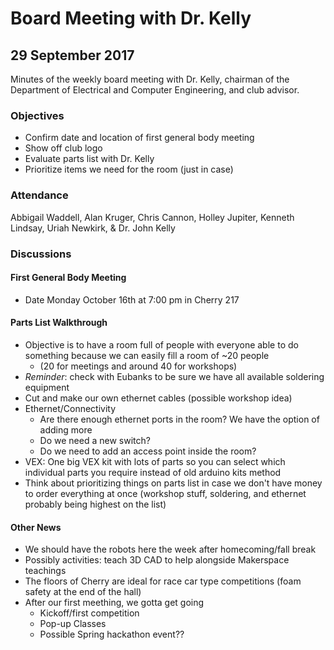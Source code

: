 # Board Meeting with Dr. Kelly
## 29 September 2017

Minutes of the weekly board meeting with Dr. Kelly, chairman of the Department of Electrical and Computer Engineering, and club advisor.

### Objectives
* Confirm date and location of first general body meeting
* Show off club logo
* Evaluate parts list with Dr. Kelly
* Prioritize items we need for the room (just in case)

### Attendance
Abbigail Waddell, Alan Kruger, Chris Cannon, Holley Jupiter, Kenneth Lindsay, Uriah Newkirk, & Dr. John Kelly

### Discussions
#### First General Body Meeting
* Date Monday October 16th at 7:00 pm in Cherry 217

#### Parts List Walkthrough
* Objective is to have a room full of people with everyone able to do something because we can easily fill a room of ~20 people
  * (20 for meetings and around 40 for workshops)
* *Reminder*: check with Eubanks to be sure we have all available soldering equipment
* Cut and make our own ethernet cables (possible workshop idea)
* Ethernet/Connectivity
  * Are there enough ethernet ports in the room? We have the option of adding more
  * Do we need a new switch?
  * Do we need to add an access point inside the room?
* VEX: One big VEX kit with lots of parts so you can select which individual parts you require instead of old arduino kits method
* Think about prioritizing things on parts list in case we don't have money to order everything at once (workshop stuff, soldering, and ethernet probably being highest on the list)

#### Other News
* We should have the robots here the week after homecoming/fall break
* Possibly activities: teach 3D CAD to help alongside Makerspace teachings
* The floors of Cherry are ideal for race car type competitions (foam safety at the end of the hall)
* After our first meething, we gotta get going
  * Kickoff/first competition
  * Pop-up Classes
  * Possible Spring hackathon event??
